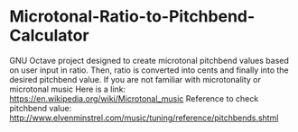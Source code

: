 # Microtonal-Ratio-to-Pitchbend-Calculator
GNU Octave project designed to create microtonal pitchbend values based on user input in ratio. Then, ratio is converted into cents and finally into the desired pitchbend value. If you are not familiar with microtonality or microtonal music  Here is a link: https://en.wikipedia.org/wiki/Microtonal_music  Reference to check pitchbend value: http://www.elvenminstrel.com/music/tuning/reference/pitchbends.shtml
